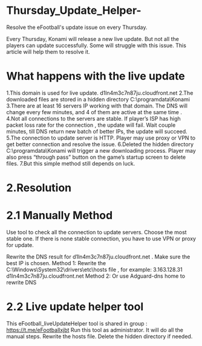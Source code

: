 # Thursday_Update_Helper-
Resolve the eFootball's update issue on every Thursday.

Every Thursday, Konami will release a new live update. But not all the players can update
successfully. Some will struggle with this issue. This article will help them to resolve it.

# What happens with the live update

1.This domain is used for live update.  d1ln4m3c7n87ju.cloudfront.net
2.The downloaded files are stored in a hidden directory C:\programdata\Konami
3.There are at least 16 servers IP working with that domain. The DNS will change every few minutes, and 4 of them are active at the same time .
4.Not all connections to the servers are stable. If player’s ISP has high packet loss rate for the connection , the update will fail. Wait couple minutes, till DNS return new batch of better IPs, the update will succeed.
5.The connection to update server is HTTP. Player may use proxy or VPN to get better connection and resolve the issue.
6.Deleted the hidden directory C:\programdata\Konami will trigger a new downloading process.  Player may also press “through pass” button on the game’s startup screen to delete files. 
7.But this simple method still depends on luck. 


# 2.Resolution 
# 2.1 Manually Method
Use tool to check all the connection to update servers. Choose the most stable one. If there is none stable connection, you have to use VPN or proxy for update. 

Rewrite the DNS result for d1ln4m3c7n87ju.cloudfront.net . Make sure the best IP is chosen.
Method 1: Rewrite the C:\Windows\System32\drivers\etc\hosts file , for example:
3.163.128.31 d1ln4m3c7n87ju.cloudfront.net
Method 2: Or use Adguard-dns home to rewrite DNS

# 2.2 Live update helper tool 
This eFootball_liveUpdateHelper tool is shared in group : https://t.me/eFootballxjbt
Run this tool as administrator. It will do all the manual steps. Rewrite the hosts file. Delete the hidden directory if needed.
